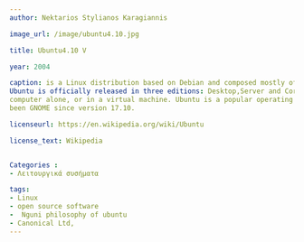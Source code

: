 ```yaml
---
author: Nektarios Stylianos Karagiannis

image_url: /image/ubuntu4.10.jpg

title: Ubuntu4.10 V

year: 2004

caption: is a Linux distribution based on Debian and composed mostly of free and open-source software.
Ubuntu is officially released in three editions: Desktop,Server and Core for Internet of things devices and robots. All the editions can run on the
computer alone, or in a virtual machine. Ubuntu is a popular operating system for cloud computing, with support for OpenStack. Ubuntu's default desktop has
been GNOME since version 17.10.

licenseurl: https://en.wikipedia.org/wiki/Ubuntu

license_text: Wikipedia


Categories : 
- Λειτουργικά συσήματα

tags:
- Linux
- open source software
-  Nguni philosophy of ubuntu
- Canonical Ltd,
---
```

